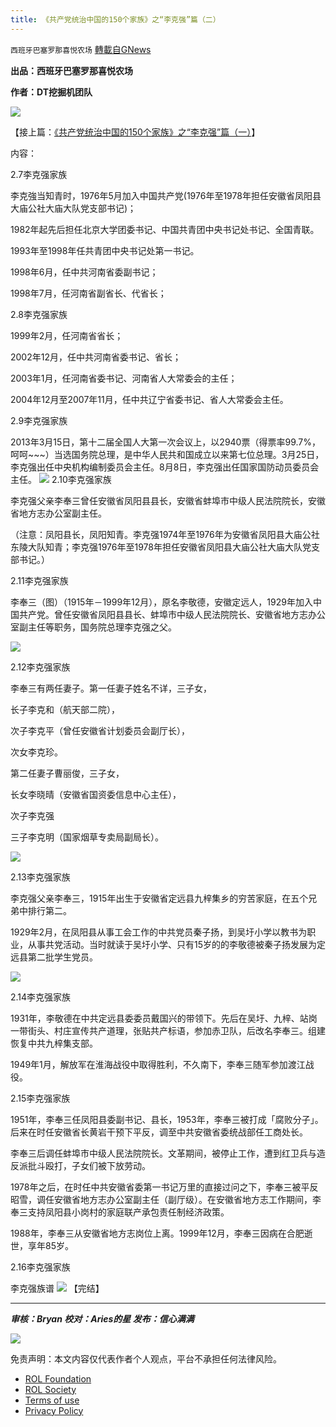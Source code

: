 ```yaml
---
title: 《共产党统治中国的150个家族》之“李克强”篇（二）
---
```

`西班牙巴塞罗那喜悦农场` [轉載自GNews](https://gnews.org/zh-hans/2099988/)

**出品：西班牙巴塞罗那喜悦农场**

**作者：DT挖掘机团队**

![](https://assets.gnews.org/wp-content/uploads/2022/02/tempsnip共产党统治中国的150个家族1.png)

【接上篇：[《共产党统治中国的150个家族》之“李克强”篇（一）](https://gnews.org/zh-hans/2094633/)】

内容：

2.7李克强家族

李克強当知青时，1976年5月加入中国共产党(1976年至1978年担任安徽省凤阳县大庙公社大庙大队党支部书记)；

1982年起先后担任北京大学团委书记、中国共青团中央书记处书记、全国青联。

1993年至1998年任共青团中央书记处第一书记。

1998年6月，任中共河南省委副书记；

1998年7月，任河南省副省长、代省长；

2.8李克强家族

1999年2月，任河南省省长；

2002年12月，任中共河南省委书记、省长；

2003年1月，任河南省委书记、河南省人大常委会的主任；

2004年12月至2007年11月，任中共辽宁省委书记、省人大常委会主任。

2.9李克强家族

2013年3月15日，第十二届全国人大第一次会议上，以2940票（得票率99.7%，呵呵~~~）当选国务院总理，是中华人民共和国成立以来第七位总理。3月25日，李克强出任中央机构编制委员会主任。8月8日，李克强出任国家国防动员委员会主任。
![](https://assets.gnews.org/wp-content/uploads/2022/03/tempsnip李克强-1.png)
2.10李克强家族

李克强父亲李奉三曾任安徽省凤阳县县长，安徽省蚌埠市中级人民法院院长，安徽省地方志办公室副主任。

（注意：凤阳县长，凤阳知青。李克强1974年至1976年为安徽省凤阳县大庙公社东陵大队知青；李克强1976年至1978年担任安徽省凤阳县大庙公社大庙大队党支部书记。）

2.11李克强家族

李奉三（图）（1915年－1999年12月），原名李敬德，安徽定远人，1929年加入中国共产党。曾任安徽省凤阳县县长、蚌埠市中级人民法院院长、安徽省地方志办公室副主任等职务，国务院总理李克强之父。

![](https://assets.gnews.org/wp-content/uploads/2022/03/tempsnip李克强之父.png)

2.12李克强家族

李奉三有两任妻子。第一任妻子姓名不详，三子女，

长子李克和（航天部二院），

次子李克平（曾任安徽省计划委员会副厅长），

次女李克珍。

第二任妻子曹丽俊，三子女，

长女李晓晴（安徽省国资委信息中心主任），

次子李克强

三子李克明（国家烟草专卖局副局长）。

![](https://assets.gnews.org/wp-content/uploads/2022/03/tempsnip李克强家族.png)

2.13李克强家族

李克强父亲李奉三，1915年出生于安徽省定远县九梓集乡的穷苦家庭，在五个兄弟中排行第二。

1929年2月，在凤阳县从事工会工作的中共党员秦子扬，到吴圩小学以教书为职业，从事共党活动。当时就读于吴圩小学、只有15岁的的李敬德被秦子扬发展为定远县第二批学生党员。

![](https://assets.gnews.org/wp-content/uploads/2022/03/tempsnip李克强家族1.png)

2.14李克强家族

1931年，李敬德在中共定远县委委员戴国兴的带领下。先后在吴圩、九梓、站岗一带街头、村庄宣传共产道理，张贴共产标语，参加赤卫队，后改名李奉三。组建恢复中共九梓集支部。

1949年1月，解放军在淮海战役中取得胜利，不久南下，李奉三随军参加渡江战役。

2.15李克强家族

1951年，李奉三任凤阳县委副书记、县长，1953年，李奉三被打成「腐败分子」。后来在时任安徽省长黄岩干预下平反，调至中共安徽省委统战部任工商处长。

李奉三后调任蚌埠市中级人民法院院长。文革期间，被停止工作，遭到红卫兵与造反派批斗殴打，子女们被下放劳动。

1978年之后，在时任中共安徽省委第一书记万里的直接过问之下，李奉三被平反昭雪，调任安徽省地方志办公室副主任（副厅级）。在安徽省地方志工作期间，李奉三支持凤阳县小岗村的家庭联产承包责任制经济政策。

1988年，李奉三从安徽省地方志岗位上离。1999年12月，李奉三因病在合肥逝世，享年85岁。

2.16李克强家族

李克强族谱
![](https://assets.gnews.org/wp-content/uploads/2022/03/tempsnip李克强族谱.png)
【完结】

* * *

***审核：Bryan
校对：Aries的星
发布：信心满满***

![](https://assets.gnews.org/wp-content/uploads/2022/03/西喜-1.jpeg)



 

免责声明：本文内容仅代表作者个人观点，平台不承担任何法律风险。

- [ROL Foundation](https://rolfoundation.org/)
- [ROL Society](https://rolsociety.org/)
- [Terms of use](https://gnews.org/terms-of-use-3/)
- [Privacy Policy](https://gnews.org/privacy-policy/)
